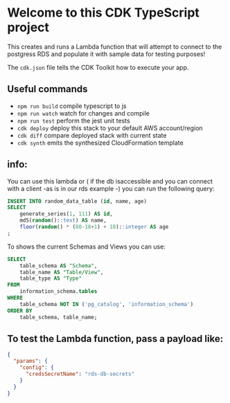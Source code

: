 # Welcome to this CDK TypeScript project

This creates and runs a Lambda function that will attempt to connect to the postgress RDS and populate it with sample data for testing purposes!

The `cdk.json` file tells the CDK Toolkit how to execute your app.

## Useful commands

* `npm run build`   compile typescript to js
* `npm run watch`   watch for changes and compile
* `npm run test`    perform the jest unit tests
* `cdk deploy`      deploy this stack to your default AWS account/region
* `cdk diff`        compare deployed stack with current state
* `cdk synth`       emits the synthesized CloudFormation template


## info:

You can use this lambda or ( if the db isaccessible and you can connect with a client -as is in our rds example -) you can run the following query:
```sql
INSERT INTO random_data_table (id, name, age)
SELECT 
    generate_series(1, 111) AS id, 
    md5(random()::text) AS name, 
    floor(random() * (80-18+1) + 18)::integer AS age
;
```

To shows the current Schemas and Views you can use:
```sql
SELECT
    table_schema AS "Schema",
    table_name AS "Table/View",
    table_type AS "Type"
FROM
    information_schema.tables
WHERE
    table_schema NOT IN ('pg_catalog', 'information_schema')
ORDER BY
    table_schema, table_name;
```



## To test the Lambda function, pass a payload like:
```json
{
  "params": {
    "config": {
      "credsSecretName": "rds-db-secrets"
    }
  }
}
```
